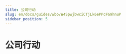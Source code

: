 ```yaml
---
title: 公司行动
slug: en/docs/guides/wbo/W4SpwjbwciCTjLk6ePPcFG9hnuP
sidebar_position: 5
---
```



# 公司行动

